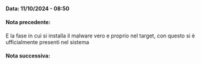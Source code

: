 #### Data: 11/10/2024 - 08:50
#### Nota precedente:

E la fase in cui si installa il malware vero e proprio nel target, con questo si è ufficialmente presenti nel sistema
#### Nota successiva: